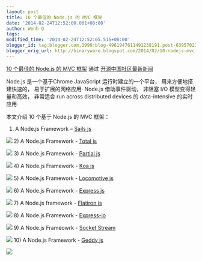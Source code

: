 ```yaml
---
layout: post
title: 10 个最佳的 Node.js 的 MVC 框架
date: '2014-02-24T12:52:00.001+08:00'
author: Wenh Q
tags:
modified_time: '2014-02-24T12:52:05.515+08:00'
blogger_id: tag:blogger.com,1999:blog-4961947611491238191.post-6395702256013967686
blogger_orig_url: http://binaryware.blogspot.com/2014/02/10-nodejs-mvc.html
---
```

[10
个最佳的 Node.js 的 MVC
框架](http://www.oschina.net/news/49134/10-best-node-js-mvc-frameworks-for-javascript-developers) 通过
[开源中国社区最新新闻](http://www.oschina.net/?from=rss)

Node.js 是一个基于Chrome JavaScript 运行时建立的一个平台，
用来方便地搭建快速的， 易于扩展的网络应用· Node.js 借助事件驱动， 非阻塞
I/O 模型变得轻量和高效， 非常适合 run across distributed devices 的
data-intensive 的实时应用·

本文介绍 10 个基于 Node.js 的 MVC 框架：
1) A Node.js Framework – [Sails js](http://sailsjs.org/)

![](https://images-blogger-opensocial.googleusercontent.com/gadgets/proxy?url=http%3A%2F%2Fstatic.oschina.net%2Fuploads%2Fimg%2F201402%2F24071421_GgzR.png&container=blogger&gadget=a&rewriteMime=image%2F*)
2) A Node.js Framework - [Total js](http://www.totaljs.com/)

![](https://images-blogger-opensocial.googleusercontent.com/gadgets/proxy?url=http%3A%2F%2Fstatic.oschina.net%2Fuploads%2Fimg%2F201402%2F24071422_AbVc.png&container=blogger&gadget=a&rewriteMime=image%2F*)
3) A Node.js Framework - [Partial js](http://www.partialjs.com/)

![](https://images-blogger-opensocial.googleusercontent.com/gadgets/proxy?url=http%3A%2F%2Fstatic.oschina.net%2Fuploads%2Fimg%2F201402%2F24071423_XgRr.png&container=blogger&gadget=a&rewriteMime=image%2F*)
4) A Node.js Framework - [Koa js](http://www.oschina.net/p/koa)

![](https://images-blogger-opensocial.googleusercontent.com/gadgets/proxy?url=http%3A%2F%2Fstatic.oschina.net%2Fuploads%2Fimg%2F201402%2F24071425_iUtq.png&container=blogger&gadget=a&rewriteMime=image%2F*)
5) A Node.js Framework - [Locomotive js](http://locomotivejs.org/)

![](https://images-blogger-opensocial.googleusercontent.com/gadgets/proxy?url=http%3A%2F%2Fstatic.oschina.net%2Fuploads%2Fimg%2F201402%2F24071426_Xb6g.png&container=blogger&gadget=a&rewriteMime=image%2F*)
6) A Node.js Framework - [Express
js](http://www.oschina.net/p/expressjs)

![](https://images-blogger-opensocial.googleusercontent.com/gadgets/proxy?url=http%3A%2F%2Fstatic.oschina.net%2Fuploads%2Fimg%2F201402%2F24071427_BTVb.png&container=blogger&gadget=a&rewriteMime=image%2F*)
7) A Node.js framework - [Flatiron js](http://flatironjs.org/)

![](https://images-blogger-opensocial.googleusercontent.com/gadgets/proxy?url=http%3A%2F%2Fstatic.oschina.net%2Fuploads%2Fimg%2F201402%2F24071427_ttwG.png&container=blogger&gadget=a&rewriteMime=image%2F*)
8) A Node.js Framework - [Express-io](http://express-io.org/)



![](https://images-blogger-opensocial.googleusercontent.com/gadgets/proxy?url=http%3A%2F%2Fstatic.oschina.net%2Fuploads%2Fimg%2F201402%2F24071429_NOMH.png&container=blogger&gadget=a&rewriteMime=image%2F*)
9) A Node.js Frameowrk - [Socket Stream](http://www.socketstream.org/)

![](https://images-blogger-opensocial.googleusercontent.com/gadgets/proxy?url=http%3A%2F%2Fstatic.oschina.net%2Fuploads%2Fimg%2F201402%2F24071430_3r9a.png&container=blogger&gadget=a&rewriteMime=image%2F*)
10) A Node.js Framework - [Geddy js](http://geddyjs.org/)[
](http://mcavage.me/node-restify/)

![](https://images-blogger-opensocial.googleusercontent.com/gadgets/proxy?url=http%3A%2F%2Fstatic.oschina.net%2Fuploads%2Fimg%2F201402%2F24071431_KnaY.png&container=blogger&gadget=a&rewriteMime=image%2F*)
